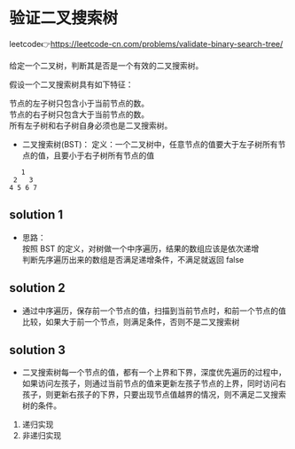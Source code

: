 # 验证二叉搜索树  
leetcode👉https://leetcode-cn.com/problems/validate-binary-search-tree/  

给定一个二叉树，判断其是否是一个有效的二叉搜索树。  

假设一个二叉搜索树具有如下特征：  

节点的左子树只包含小于当前节点的数。  
节点的右子树只包含大于当前节点的数。  
所有左子树和右子树自身必须也是二叉搜索树。  

- 二叉搜索树(BST)： 
  定义：一个二叉树中，任意节点的值要大于左子树所有节点的值，且要小于右子树所有节点的值  

```
   1  
 2   3  
4 5 6 7
```

## solution 1  

- 思路：  
  按照 BST 的定义，对树做一个中序遍历，结果的数组应该是依次递增  
  判断先序遍历出来的数组是否满足递增条件，不满足就返回 false  

## solution 2  

- 通过中序遍历，保存前一个节点的值，扫描到当前节点时，和前一个节点的值比较，如果大于前一个节点，则满足条件，否则不是二叉搜索树  

## solution 3  

- 二叉搜索树每一个节点的值，都有一个上界和下界，深度优先遍历的过程中，如果访问左孩子，则通过当前节点的值来更新左孩子节点的上界，同时访问右孩子，则更新右孩子的下界，只要出现节点值越界的情况，则不满足二叉搜索树的条件。  
1. 递归实现  
2. 非递归实现  